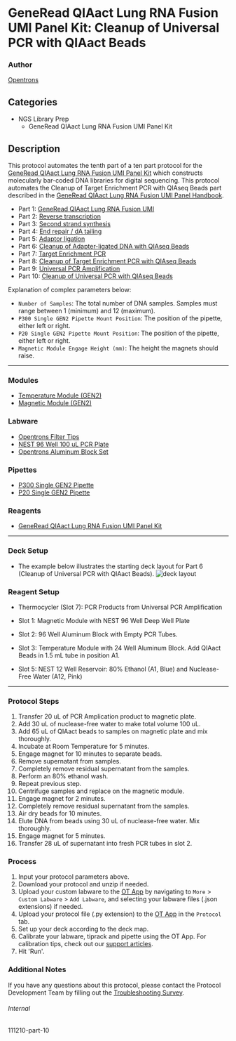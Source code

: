 # GeneRead QIAact Lung RNA Fusion UMI Panel Kit: Cleanup of Universal PCR with QIAact Beads

### Author
[Opentrons](https://opentrons.com/)



## Categories
* NGS Library Prep
	* GeneRead QIAact Lung RNA Fusion UMI Panel Kit

## Description
This protocol automates the tenth part of a ten part protocol for the [GeneRead QIAact Lung RNA Fusion UMI Panel Kit](https://www.qiagen.com/us/products/instruments-and-automation/genereader-system/generead-qiaact-lung-panels-ww/?catno=181936) which constructs molecularly bar-coded DNA libraries for digital sequencing. This protocol automates the Cleanup of Target Enrichment PCR with QIAseq Beads part described in the [GeneRead QIAact Lung RNA Fusion UMI Panel Handbook](https://www.qiagen.com/us/resources/download.aspx?id=1a71d98a-c45c-44fa-b4af-874cd1d2b61f&lang=en).

* Part 1: [GeneRead QIAact Lung RNA Fusion UMI](https://protocols.opentrons.com/protocol/111210)
* Part 2: [Reverse transcription](https://protocols.opentrons.com/protocol/111210-part-2)
* Part 3: [Second strand synthesis](https://protocols.opentrons.com/protocol/111210-part-3)
* Part 4: [End repair / dA tailing](https://protocols.opentrons.com/protocol/111210-part-4)
* Part 5: [Adaptor ligation](https://protocols.opentrons.com/protocol/111210-part-5)
* Part 6: [Cleanup of Adapter-ligated DNA with QIAseq Beads](https://protocols.opentrons.com/protocol/111210-part-6)
* Part 7: [Target Enrichment PCR](https://protocols.opentrons.com/protocol/111210-part-7)
* Part 8: [Cleanup of Target Enrichment PCR with QIAseq Beads](https://protocols.opentrons.com/protocol/111210-part-8)
* Part 9: [Universal PCR Amplification](https://protocols.opentrons.com/protocol/111210-part-9)
* Part 10: [Cleanup of Universal PCR with QIAseq Beads](https://protocols.opentrons.com/protocol/111210-part-10)


Explanation of complex parameters below:
* `Number of Samples`: The total number of DNA samples. Samples must range between 1 (minimum) and 12 (maximum).
* `P300 Single GEN2 Pipette Mount Position`: The position of the pipette, either left or right.
* `P20 Single GEN2 Pipette Mount Position`: The position of the pipette, either left or right.
* `Magnetic Module Engage Height (mm)`: The height the magnets should raise.

---

### Modules
* [Temperature Module (GEN2)](https://shop.opentrons.com/collections/hardware-modules/products/tempdeck)
* [Magnetic Module (GEN2)](https://shop.opentrons.com/collections/hardware-modules/products/magdeck)

### Labware
* [Opentrons Filter Tips](https://shop.opentrons.com/collections/opentrons-tips)
* [NEST 96 Well 100 uL PCR Plate](https://shop.opentrons.com/collections/lab-plates/products/nest-0-1-ml-96-well-pcr-plate-full-skirt)
* [Opentrons Aluminum Block Set](https://shop.opentrons.com/collections/racks-and-adapters/products/aluminum-block-set)

### Pipettes
* [P300 Single GEN2 Pipette](https://shop.opentrons.com/collections/ot-2-robot/products/single-channel-electronic-pipette?variant=5984549109789)
* [P20 Single GEN2 Pipette](https://shop.opentrons.com/collections/ot-2-robot/products/single-channel-electronic-pipette?variant=31059478970462)

### Reagents
* [GeneRead QIAact Lung RNA Fusion UMI Panel Kit](https://www.qiagen.com/us/products/instruments-and-automation/genereader-system/generead-qiaact-lung-panels-ww/?catno=181936)

---

### Deck Setup
* The example below illustrates the starting deck layout for Part 6 (Cleanup of Universal PCR with QIAact Beads).
![deck layout](https://opentrons-protocol-library-website.s3.amazonaws.com/custom-README-images/6d7fc3/6d7fc3-part-7-layout.png)

### Reagent Setup

* Thermocycler (Slot 7): PCR Products from Universal PCR Amplification

* Slot 1: Magnetic Module with NEST 96 Well Deep Well Plate

* Slot 2: 96 Well Aluminum Block with Empty PCR Tubes.

* Slot 3: Temperature Module with 24 Well Aluminum Block. Add QIAact Beads in 1.5 mL tube in position A1.

* Slot 5: NEST 12 Well Reservoir: 80% Ethanol (A1, Blue) and Nuclease-Free Water (A12, Pink)

---

### Protocol Steps
1. Transfer 20 uL of PCR Amplication product to magnetic plate.
2. Add 30 uL of nuclease-free water to make total volume 100 uL.
3. Add 65 uL of QIAact beads to samples on magnetic plate and mix thoroughly.
4. Incubate at Room Temperature for 5 minutes.
5. Engage magnet for 10 minutes to separate beads.
6. Remove supernatant from samples.
7. Completely remove residual supernatant from the samples.
8. Perform an 80% ethanol wash.
9. Repeat previous step.
10. Centrifuge samples and replace on the magnetic module.
11. Engage magnet for 2 minutes.
12. Completely remove residual supernatant from the samples.
13. Air dry beads for 10 minutes.
14. Elute DNA from beads using 30 uL of nuclease-free water. Mix thoroughly.
15. Engage magnet for 5 minutes.
16. Transfer 28 uL of supernatant into fresh PCR tubes in slot 2.

### Process
1. Input your protocol parameters above.
2. Download your protocol and unzip if needed.
3. Upload your custom labware to the [OT App](https://opentrons.com/ot-app) by navigating to `More` > `Custom Labware` > `Add Labware`, and selecting your labware files (.json extensions) if needed.
4. Upload your protocol file (.py extension) to the [OT App](https://opentrons.com/ot-app) in the `Protocol` tab.
5. Set up your deck according to the deck map.
6. Calibrate your labware, tiprack and pipette using the OT App. For calibration tips, check out our [support articles](https://support.opentrons.com/en/collections/1559720-guide-for-getting-started-with-the-ot-2).
7. Hit 'Run'.

### Additional Notes
If you have any questions about this protocol, please contact the Protocol Development Team by filling out the [Troubleshooting Survey](https://protocol-troubleshooting.paperform.co/).

###### Internal
111210-part-10